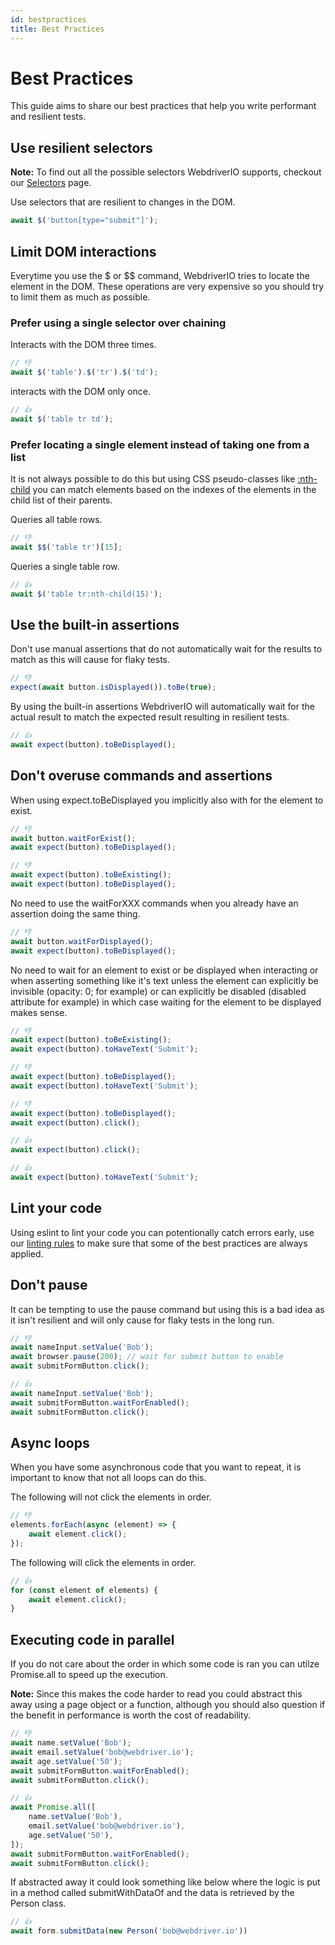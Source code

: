 ```yaml
---
id: bestpractices
title: Best Practices
---
```


# Best Practices

This guide aims to share our best practices that help you write performant and resilient tests. 

## Use resilient selectors

__Note:__ To find out all the possible selectors WebdriverIO supports, checkout our [Selectors](./Selectors.md) page.

Use selectors that are resilient to changes in the DOM.

```js reference useResilientSelectors
await $('button[type="submit"]');
```

## Limit DOM interactions

Everytime you use the $ or $$ command, WebdriverIO tries to locate the element in the DOM. These operations are very expensive so you should try to limit them as much as possible.

### Prefer using a single selector over chaining

Interacts with the DOM three times.

```js
// 👎
await $('table').$('tr').$('td');
```

interacts with the DOM only once.

``` js
// 👍
await $('table tr td');
```

### Prefer locating a single element instead of taking one from a list

It is not always possible to do this but using CSS pseudo-classes like [:nth-child](https://developer.mozilla.org/en-US/docs/Web/CSS/:nth-child) you can match elements based on the indexes of the elements in the child list of their parents.

Queries all table rows.

```js
// 👎
await $$('table tr')[15];
```

Queries a single table row.

```js
// 👍
await $('table tr:nth-child(15)');
```

## Use the built-in assertions

Don't use manual assertions that do not automatically wait for the results to match as this will cause for flaky tests.

```js
// 👎
expect(await button.isDisplayed()).toBe(true);
```

By using the built-in assertions WebdriverIO will automatically wait for the actual result to match the expected result resulting in resilient tests.

```js
// 👍
await expect(button).toBeDisplayed();
```

## Don't overuse commands and assertions

When using expect.toBeDisplayed you implicitly also with for the element to exist.

```js
// 👎
await button.waitForExist();
await expect(button).toBeDisplayed();

// 👎
await expect(button).toBeExisting();
await expect(button).toBeDisplayed();
```

No need to use the waitForXXX commands when you already have an assertion doing the same thing.

```js
// 👎
await button.waitForDisplayed();
await expect(button).toBeDisplayed();
```

No need to wait for an element to exist or be displayed when interacting or when asserting something like it's text unless the element can explicitly be invisible (opacity: 0; for example) or can explicitly be disabled (disabled attribute for example) in which case waiting for the element to be displayed makes sense.

```js
// 👎
await expect(button).toBeExisting();
await expect(button).toHaveText('Submit');

// 👎
await expect(button).toBeDisplayed();
await expect(button).toHaveText('Submit');

// 👎
await expect(button).toBeDisplayed();
await expect(button).click();
```

```js
// 👍
await expect(button).click();

// 👍
await expect(button).toHaveText('Submit');
```

## Lint your code

Using eslint to lint your code you can potentionally catch errors early, use our [linting rules](https://www.npmjs.com/package/eslint-plugin-wdio) to make sure that some of the best practices are always applied.

## Don't pause

It can be tempting to use the pause command but using this is a bad idea as it isn't resilient and will only cause for flaky tests in the long run.

```js
// 👎
await nameInput.setValue('Bob');
await browser.pause(200); // wait for submit button to enable
await submitFormButton.click();

// 👍
await nameInput.setValue('Bob');
await submitFormButton.waitForEnabled();
await submitFormButton.click();
```

## Async loops

When you have some asynchronous code that you want to repeat, it is important to know that not all loops can do this.

The following will not click the elements in order.

```js
// 👎
elements.forEach(async (element) => {
    await element.click();
});
```

The following will click the elements in order.

```js
// 👍
for (const element of elements) {
    await element.click();
}
```

## Executing code in parallel

If you do not care about the order in which some code is ran you can utilze Promise.all to speed up the execution.

__Note:__ Since this makes the code harder to read you could abstract this away using a page object or a function, although you should also question if the benefit in performance is worth the cost of readability.

```js
// 👎
await name.setValue('Bob');
await email.setValue('bob@webdriver.io');
await age.setValue('50');
await submitFormButton.waitForEnabled();
await submitFormButton.click();

// 👍
await Promise.all([
    name.setValue('Bob'),
    email.setValue('bob@webdriver.io'),
    age.setValue('50'),
]);
await submitFormButton.waitForEnabled();
await submitFormButton.click();
```

If abstracted away it could look something like below where the logic is put in a method called submitWithDataOf and the data is retrieved by the Person class.

```js
// 👍
await form.submitData(new Person('bob@webdriver.io'))
```